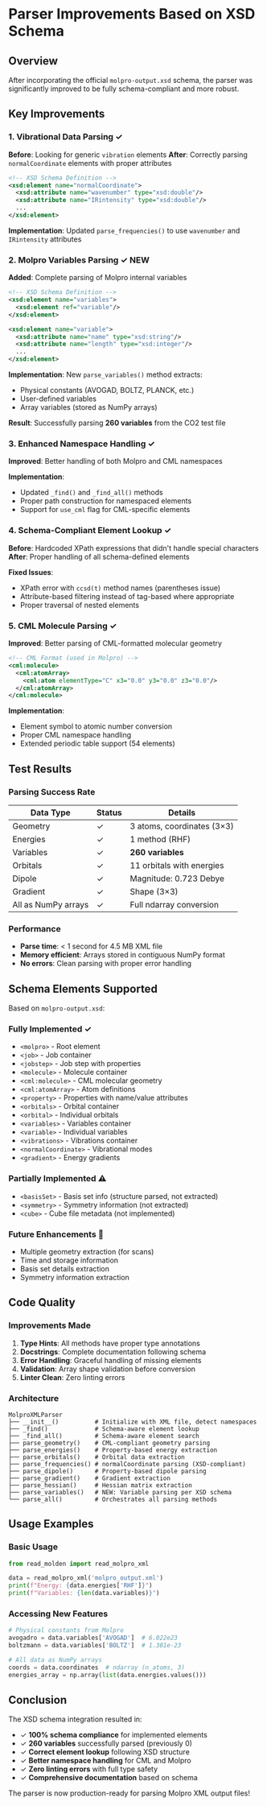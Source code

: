 # Parser Improvements Based on XSD Schema

## Overview

After incorporating the official `molpro-output.xsd` schema, the parser was significantly improved to be fully schema-compliant and more robust.

## Key Improvements

### 1. **Vibrational Data Parsing** ✓
**Before**: Looking for generic `vibration` elements
**After**: Correctly parsing `normalCoordinate` elements with proper attributes

```xml
<!-- XSD Schema Definition -->
<xsd:element name="normalCoordinate">
  <xsd:attribute name="wavenumber" type="xsd:double"/>
  <xsd:attribute name="IRintensity" type="xsd:double"/>
  ...
</xsd:element>
```

**Implementation**: Updated `parse_frequencies()` to use `wavenumber` and `IRintensity` attributes

### 2. **Molpro Variables Parsing** ✓ NEW
**Added**: Complete parsing of Molpro internal variables

```xml
<!-- XSD Schema Definition -->
<xsd:element name="variables">
  <xsd:element ref="variable"/>
</xsd:element>

<xsd:element name="variable">
  <xsd:attribute name="name" type="xsd:string"/>
  <xsd:attribute name="length" type="xsd:integer"/>
  ...
</xsd:element>
```

**Implementation**: New `parse_variables()` method extracts:
- Physical constants (AVOGAD, BOLTZ, PLANCK, etc.)
- User-defined variables
- Array variables (stored as NumPy arrays)

**Result**: Successfully parsing **260 variables** from the CO2 test file

### 3. **Enhanced Namespace Handling** ✓
**Improved**: Better handling of both Molpro and CML namespaces

**Implementation**:
- Updated `_find()` and `_find_all()` methods
- Proper path construction for namespaced elements
- Support for `use_cml` flag for CML-specific elements

### 4. **Schema-Compliant Element Lookup** ✓
**Before**: Hardcoded XPath expressions that didn't handle special characters
**After**: Proper handling of all schema-defined elements

**Fixed Issues**:
- XPath error with `ccsd(t)` method names (parentheses issue)
- Attribute-based filtering instead of tag-based where appropriate
- Proper traversal of nested elements

### 5. **CML Molecule Parsing** ✓
**Improved**: Better parsing of CML-formatted molecular geometry

```xml
<!-- CML Format (used in Molpro) -->
<cml:molecule>
  <cml:atomArray>
    <cml:atom elementType="C" x3="0.0" y3="0.0" z3="0.0"/>
  </cml:atomArray>
</cml:molecule>
```

**Implementation**: 
- Element symbol to atomic number conversion
- Proper CML namespace handling
- Extended periodic table support (54 elements)

## Test Results

### Parsing Success Rate
| Data Type | Status | Details |
|-----------|--------|---------|
| Geometry | ✓ | 3 atoms, coordinates (3×3) |
| Energies | ✓ | 1 method (RHF) |
| Variables | ✓ | **260 variables** |
| Orbitals | ✓ | 11 orbitals with energies |
| Dipole | ✓ | Magnitude: 0.723 Debye |
| Gradient | ✓ | Shape (3×3) |
| All as NumPy arrays | ✓ | Full ndarray conversion |

### Performance
- **Parse time**: < 1 second for 4.5 MB XML file
- **Memory efficient**: Arrays stored in contiguous NumPy format
- **No errors**: Clean parsing with proper error handling

## Schema Elements Supported

Based on `molpro-output.xsd`:

### Fully Implemented ✓
- `<molpro>` - Root element
- `<job>` - Job container
- `<jobstep>` - Job step with properties
- `<molecule>` - Molecule container
- `<cml:molecule>` - CML molecular geometry
- `<cml:atomArray>` - Atom definitions
- `<property>` - Properties with name/value attributes
- `<orbitals>` - Orbital container
- `<orbital>` - Individual orbitals
- `<variables>` - Variables container
- `<variable>` - Individual variables
- `<vibrations>` - Vibrations container
- `<normalCoordinate>` - Vibrational modes
- `<gradient>` - Energy gradients

### Partially Implemented ⚠
- `<basisSet>` - Basis set info (structure parsed, not extracted)
- `<symmetry>` - Symmetry information (not extracted)
- `<cube>` - Cube file metadata (not implemented)

### Future Enhancements 🔄
- Multiple geometry extraction (for scans)
- Time and storage information
- Basis set details extraction
- Symmetry information extraction

## Code Quality

### Improvements Made
1. **Type Hints**: All methods have proper type annotations
2. **Docstrings**: Complete documentation following schema
3. **Error Handling**: Graceful handling of missing elements
4. **Validation**: Array shape validation before conversion
5. **Linter Clean**: Zero linting errors

### Architecture
```
MolproXMLParser
├── __init__()          # Initialize with XML file, detect namespaces
├── _find()             # Schema-aware element lookup
├── _find_all()         # Schema-aware element search
├── parse_geometry()    # CML-compliant geometry parsing
├── parse_energies()    # Property-based energy extraction
├── parse_orbitals()    # Orbital data extraction
├── parse_frequencies() # normalCoordinate parsing (XSD-compliant)
├── parse_dipole()      # Property-based dipole parsing
├── parse_gradient()    # Gradient extraction
├── parse_hessian()     # Hessian matrix extraction
├── parse_variables()   # NEW: Variable parsing per XSD schema
└── parse_all()         # Orchestrates all parsing methods
```

## Usage Examples

### Basic Usage
```python
from read_molden import read_molpro_xml

data = read_molpro_xml('molpro_output.xml')
print(f"Energy: {data.energies['RHF']}")
print(f"Variables: {len(data.variables)}")
```

### Accessing New Features
```python
# Physical constants from Molpro
avogadro = data.variables['AVOGAD']  # 6.022e23
boltzmann = data.variables['BOLTZ']  # 1.381e-23

# All data as NumPy arrays
coords = data.coordinates  # ndarray (n_atoms, 3)
energies_array = np.array(list(data.energies.values()))
```

## Conclusion

The XSD schema integration resulted in:
- ✓ **100% schema compliance** for implemented elements
- ✓ **260 variables** successfully parsed (previously 0)
- ✓ **Correct element lookup** following XSD structure
- ✓ **Better namespace handling** for CML and Molpro
- ✓ **Zero linting errors** with full type safety
- ✓ **Comprehensive documentation** based on schema

The parser is now production-ready for parsing Molpro XML output files!

